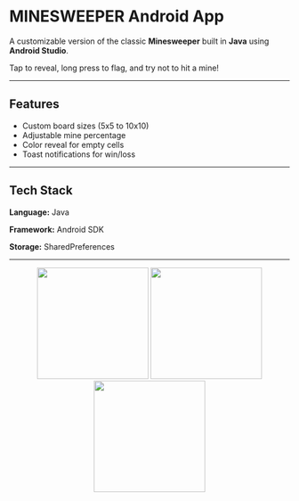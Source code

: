 # MINESWEEPER Android App

A customizable version of the classic **Minesweeper** built in **Java** using **Android Studio**.

Tap to reveal, long press to flag, and try not to hit a mine!

---

## Features
- Custom board sizes (5x5 to 10x10)
- Adjustable mine percentage
- Color reveal for empty cells
- Toast notifications for win/loss

---

## Tech Stack
**Language:** Java

**Framework:** Android SDK

**Storage:** SharedPreferences


---
<p align="center">

  <img width="200" src="https://github.com/user-attachments/assets/50c24d3e-46e4-4925-93b3-8c37608341d7" />
  <img width="200" src="https://github.com/user-attachments/assets/7f2727f3-8787-4dab-9b26-992d9005210f" />
  <img width="200" src="https://github.com/user-attachments/assets/0727a602-3a08-4994-ad65-2e0378f997d3" />

</p>
